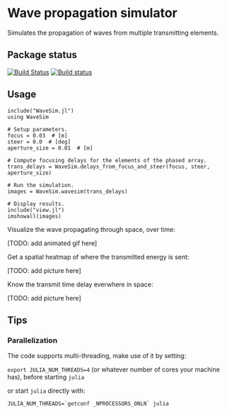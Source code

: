 # Wave propagation simulator

Simulates the propagation of waves from multiple transmitting elements.

## Package status

[![Build Status](https://travis-ci.org/cmey/WaveSim.jl.svg?branch=master)](https://travis-ci.org/cmey/WaveSim.jl)
[![Build status](https://ci.appveyor.com/api/projects/status/8pqnoxopn8g8fstv?svg=true)](https://ci.appveyor.com/project/cmey/wavesim-jl)

## Usage

```
include("WaveSim.jl")
using WaveSim

# Setup parameters.
focus = 0.03  # [m]
steer = 0.0  # [deg]
aperture_size = 0.01  # [m]

# Compute focusing delays for the elements of the phased array.
trans_delays = WaveSim.delays_from_focus_and_steer(focus, steer, aperture_size)

# Run the simulation.
images = WaveSim.wavesim(trans_delays)

# Display results.
include("view.jl")
imshowall(images)
```

Visualize the wave propagating through space, over time:

[TODO: add animated gif here]

Get a spatial heatmap of where the transmitted energy is sent:

[TODO: add picture here]

Know the transmit time delay everwhere in space:

[TODO: add picture here]

## Tips

### Parallelization

The code supports multi-threading, make use of it by setting:

`export JULIA_NUM_THREADS=4` (or whatever number of cores your machine has), before starting `julia`

or start `julia` directly with:

    JULIA_NUM_THREADS=`getconf _NPROCESSORS_ONLN` julia

